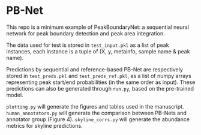 # PB-Net
This repo is a minimum example of PeakBoundaryNet: a sequential neural network for peak boundary detection and peak area integration. 

The data used for test is stored in `test_input.pkl` as a list of peak instances, each instance is a tuple of (X, y, metainfo, sample name & peak name).

Predictions by sequential and reference-based PB-Net are respectively stored in `test_preds.pkl` and `test_preds_ref.pkl`, as a list of numpy arrays representing peak start/end probabilities (in the same order as input). These predictions can also be generated through `run.py`, based on the pre-trained model.

`plotting.py` will generate the figures and tables used in the manuscript. `human_annotators.py` will generate the comparison between PB-Nets and annotator group (Figure 4). `skyline_corrs.py` will generate the abundance metrics for skyline predictions.
